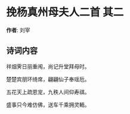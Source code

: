 # 挽杨真州母夫人二首  其二

**作者**: 刘宰

## 诗词内容

祥烟霁日丽重闱，尚记升堂拜母时。

楚楚宾朋环绮席，翩翩仙子奉瑶卮。

五花天上疏恩宠，九秩人间仰寿祺。

盛事只今难仿佛，送车千乘拥灵輀。

